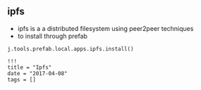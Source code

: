 ## ipfs

- ipfs is a a distributed filesystem using peer2peer techniques
- to install through prefab

```
j.tools.prefab.local.apps.ipfs.install()
```

```
!!!
title = "Ipfs"
date = "2017-04-08"
tags = []
```
